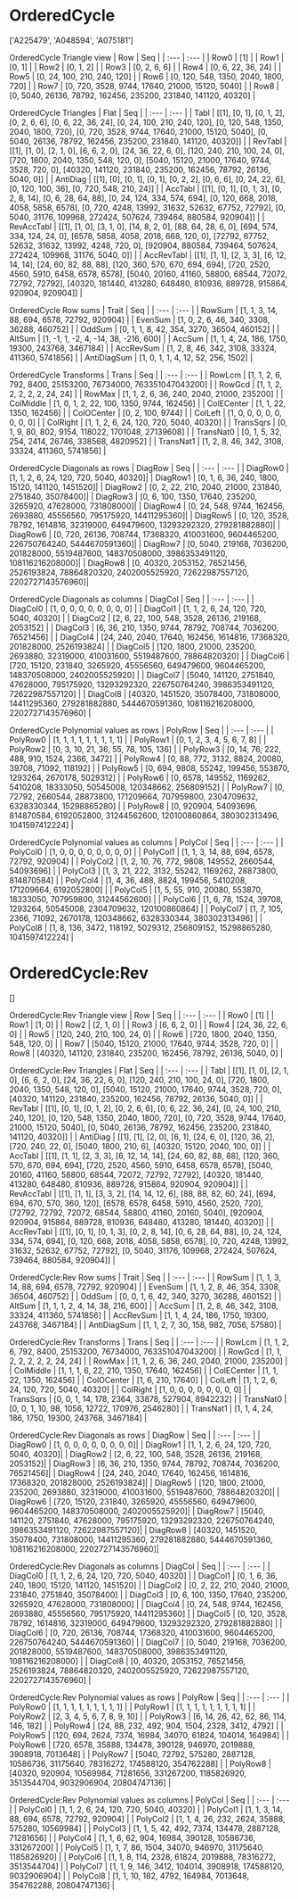 # OrderedCycle
['A225479', 'A048594', 'A075181']

OrderedCycle Triangle view
|  Row   |  Seq   |
| :---   |  :---  |
| Row0 | [1] |
| Row1 | [0, 1] |
| Row2 | [0, 1, 2] |
| Row3 | [0, 2, 6, 6] |
| Row4 | [0, 6, 22, 36, 24] |
| Row5 | [0, 24, 100, 210, 240, 120] |
| Row6 | [0, 120, 548, 1350, 2040, 1800, 720] |
| Row7 | [0, 720, 3528, 9744, 17640, 21000, 15120, 5040] |
| Row8 | [0, 5040, 26136, 78792, 162456, 235200, 231840, 141120, 40320] |

OrderedCycle Triangles
| Flat       |  Seq  |
| :---       | :---  |
| Tabl       | [[1], [0, 1], [0, 1, 2], [0, 2, 6, 6], [0, 6, 22, 36, 24], [0, 24, 100, 210, 240, 120], [0, 120, 548, 1350, 2040, 1800, 720], [0, 720, 3528, 9744, 17640, 21000, 15120, 5040], [0, 5040, 26136, 78792, 162456, 235200, 231840, 141120, 40320]] |
| RevTabl    | [[1], [1, 0], [2, 1, 0], [6, 6, 2, 0], [24, 36, 22, 6, 0], [120, 240, 210, 100, 24, 0], [720, 1800, 2040, 1350, 548, 120, 0], [5040, 15120, 21000, 17640, 9744, 3528, 720, 0], [40320, 141120, 231840, 235200, 162456, 78792, 26136, 5040, 0]] |
| AntiDiag   | [[1], [0], [0, 1], [0, 1], [0, 2, 2], [0, 6, 6], [0, 24, 22, 6], [0, 120, 100, 36], [0, 720, 548, 210, 24]] |
| AccTabl    | [[1], [0, 1], [0, 1, 3], [0, 2, 8, 14], [0, 6, 28, 64, 88], [0, 24, 124, 334, 574, 694], [0, 120, 668, 2018, 4058, 5858, 6578], [0, 720, 4248, 13992, 31632, 52632, 67752, 72792], [0, 5040, 31176, 109968, 272424, 507624, 739464, 880584, 920904]] |
| RevAccTabl | [[1], [1, 0], [3, 1, 0], [14, 8, 2, 0], [88, 64, 28, 6, 0], [694, 574, 334, 124, 24, 0], [6578, 5858, 4058, 2018, 668, 120, 0], [72792, 67752, 52632, 31632, 13992, 4248, 720, 0], [920904, 880584, 739464, 507624, 272424, 109968, 31176, 5040, 0]] |
| AccRevTabl | [[1], [1, 1], [2, 3, 3], [6, 12, 14, 14], [24, 60, 82, 88, 88], [120, 360, 570, 670, 694, 694], [720, 2520, 4560, 5910, 6458, 6578, 6578], [5040, 20160, 41160, 58800, 68544, 72072, 72792, 72792], [40320, 181440, 413280, 648480, 810936, 889728, 915864, 920904, 920904]] |

OrderedCycle Row sums
| Trait        |   Seq  |
| :---         |  :---  |
| RowSum       | [1, 1, 3, 14, 88, 694, 6578, 72792, 920904] |
| EvenSum      | [1, 0, 2, 6, 46, 340, 3308, 36288, 460752] |
| OddSum       | [0, 1, 1, 8, 42, 354, 3270, 36504, 460152] |
| AltSum       | [1, -1, 1, -2, 4, -14, 38, -216, 600] |
| AccSum       | [1, 1, 4, 24, 186, 1750, 19300, 243768, 3467184] |
| AccRevSum    | [1, 2, 8, 46, 342, 3108, 33324, 411360, 5741856] |
| AntiDiagSum  | [1, 0, 1, 1, 4, 12, 52, 256, 1502] |

OrderedCycle Transforms
| Trans      |   Seq  |
| :---       |  :---  |
| RowLcm     | [1, 1, 2, 6, 792, 8400, 25153200, 76734000, 763351047043200] |
| RowGcd     | [1, 1, 2, 2, 2, 2, 2, 24, 24] |
| RowMax     | [1, 1, 2, 6, 36, 240, 2040, 21000, 235200] |
| ColMiddle  | [1, 0, 1, 2, 22, 100, 1350, 9744, 162456] |
| ColECenter | [1, 1, 22, 1350, 162456] |
| ColOCenter | [0, 2, 100, 9744] |
| ColLeft    | [1, 0, 0, 0, 0, 0, 0, 0, 0] |
| ColRight   | [1, 1, 2, 6, 24, 120, 720, 5040, 40320] |
| TransSqrs  | [0, 1, 9, 80, 802, 9154, 118022, 1701048, 27139608] |
| TransNat0  | [0, 1, 5, 32, 254, 2414, 26746, 338568, 4820952] |
| TransNat1  | [1, 2, 8, 46, 342, 3108, 33324, 411360, 5741856] |

OrderedCycle Diagonals as rows
| DiagRow  |   Seq  |
| :---     |  :---  |
| DiagRow0 | [1, 1, 2, 6, 24, 120, 720, 5040, 40320]|
| DiagRow1 | [0, 1, 6, 36, 240, 1800, 15120, 141120, 1451520]|
| DiagRow2 | [0, 2, 22, 210, 2040, 21000, 231840, 2751840, 35078400]|
| DiagRow3 | [0, 6, 100, 1350, 17640, 235200, 3265920, 47628000, 731808000]|
| DiagRow4 | [0, 24, 548, 9744, 162456, 2693880, 45556560, 795175920, 14411295360]|
| DiagRow5 | [0, 120, 3528, 78792, 1614816, 32319000, 649479600, 13293292320, 279281882880]|
| DiagRow6 | [0, 720, 26136, 708744, 17368320, 410031600, 9604465200, 226750764240, 5444670591360]|
| DiagRow7 | [0, 5040, 219168, 7036200, 201828000, 5519487600, 148370508000, 3986353491120, 108116216208000]|
| DiagRow8 | [0, 40320, 2053152, 76521456, 2526193824, 78864820320, 2402005525920, 72622987557120, 2202727143576960]|

OrderedCycle Diagonals as columns
| DiagCol  |   Seq  |
| :---     |  :---  |
| DiagCol0 | [1, 0, 0, 0, 0, 0, 0, 0, 0] |
| DiagCol1 | [1, 1, 2, 6, 24, 120, 720, 5040, 40320] |
| DiagCol2 | [2, 6, 22, 100, 548, 3528, 26136, 219168, 2053152] |
| DiagCol3 | [6, 36, 210, 1350, 9744, 78792, 708744, 7036200, 76521456] |
| DiagCol4 | [24, 240, 2040, 17640, 162456, 1614816, 17368320, 201828000, 2526193824] |
| DiagCol5 | [120, 1800, 21000, 235200, 2693880, 32319000, 410031600, 5519487600, 78864820320] |
| DiagCol6 | [720, 15120, 231840, 3265920, 45556560, 649479600, 9604465200, 148370508000, 2402005525920] |
| DiagCol7 | [5040, 141120, 2751840, 47628000, 795175920, 13293292320, 226750764240, 3986353491120, 72622987557120] |
| DiagCol8 | [40320, 1451520, 35078400, 731808000, 14411295360, 279281882880, 5444670591360, 108116216208000, 2202727143576960] |

OrderedCycle Polynomial values as rows
| PolyRow  |   Seq  |
| :---     |  :---  |
| PolyRow0 | [1, 1, 1, 1, 1, 1, 1, 1, 1] |
| PolyRow1 | [0, 1, 2, 3, 4, 5, 6, 7, 8] |
| PolyRow2 | [0, 3, 10, 21, 36, 55, 78, 105, 136] |
| PolyRow3 | [0, 14, 76, 222, 488, 910, 1524, 2366, 3472] |
| PolyRow4 | [0, 88, 772, 3132, 8824, 20080, 39708, 71092, 118192] |
| PolyRow5 | [0, 694, 9808, 55242, 199456, 553870, 1293264, 2670178, 5029312] |
| PolyRow6 | [0, 6578, 149552, 1169262, 5410208, 18333050, 50545008, 120348662, 256809152] |
| PolyRow7 | [0, 72792, 2660544, 28873800, 171209664, 707959800, 2304709632, 6328330344, 15298865280] |
| PolyRow8 | [0, 920904, 54093696, 814870584, 6192052800, 31244562600, 120100860864, 380302313496, 1041597412224] |

OrderedCycle Polynomial values as columns
| PolyCol  |   Seq  |
| :---     |  :---  |
| PolyCol0 | [1, 0, 0, 0, 0, 0, 0, 0, 0] |
| PolyCol1 | [1, 1, 3, 14, 88, 694, 6578, 72792, 920904] |
| PolyCol2 | [1, 2, 10, 76, 772, 9808, 149552, 2660544, 54093696] |
| PolyCol3 | [1, 3, 21, 222, 3132, 55242, 1169262, 28873800, 814870584] |
| PolyCol4 | [1, 4, 36, 488, 8824, 199456, 5410208, 171209664, 6192052800] |
| PolyCol5 | [1, 5, 55, 910, 20080, 553870, 18333050, 707959800, 31244562600] |
| PolyCol6 | [1, 6, 78, 1524, 39708, 1293264, 50545008, 2304709632, 120100860864] |
| PolyCol7 | [1, 7, 105, 2366, 71092, 2670178, 120348662, 6328330344, 380302313496] |
| PolyCol8 | [1, 8, 136, 3472, 118192, 5029312, 256809152, 15298865280, 1041597412224] |

# OrderedCycle:Rev
[]

OrderedCycle:Rev Triangle view
|  Row   |  Seq   |
| :---   |  :---  |
| Row0 | [1] |
| Row1 | [1, 0] |
| Row2 | [2, 1, 0] |
| Row3 | [6, 6, 2, 0] |
| Row4 | [24, 36, 22, 6, 0] |
| Row5 | [120, 240, 210, 100, 24, 0] |
| Row6 | [720, 1800, 2040, 1350, 548, 120, 0] |
| Row7 | [5040, 15120, 21000, 17640, 9744, 3528, 720, 0] |
| Row8 | [40320, 141120, 231840, 235200, 162456, 78792, 26136, 5040, 0] |

OrderedCycle:Rev Triangles
| Flat       |  Seq  |
| :---       | :---  |
| Tabl       | [[1], [1, 0], [2, 1, 0], [6, 6, 2, 0], [24, 36, 22, 6, 0], [120, 240, 210, 100, 24, 0], [720, 1800, 2040, 1350, 548, 120, 0], [5040, 15120, 21000, 17640, 9744, 3528, 720, 0], [40320, 141120, 231840, 235200, 162456, 78792, 26136, 5040, 0]] |
| RevTabl    | [[1], [0, 1], [0, 1, 2], [0, 2, 6, 6], [0, 6, 22, 36, 24], [0, 24, 100, 210, 240, 120], [0, 120, 548, 1350, 2040, 1800, 720], [0, 720, 3528, 9744, 17640, 21000, 15120, 5040], [0, 5040, 26136, 78792, 162456, 235200, 231840, 141120, 40320]] |
| AntiDiag   | [[1], [1], [2, 0], [6, 1], [24, 6, 0], [120, 36, 2], [720, 240, 22, 0], [5040, 1800, 210, 6], [40320, 15120, 2040, 100, 0]] |
| AccTabl    | [[1], [1, 1], [2, 3, 3], [6, 12, 14, 14], [24, 60, 82, 88, 88], [120, 360, 570, 670, 694, 694], [720, 2520, 4560, 5910, 6458, 6578, 6578], [5040, 20160, 41160, 58800, 68544, 72072, 72792, 72792], [40320, 181440, 413280, 648480, 810936, 889728, 915864, 920904, 920904]] |
| RevAccTabl | [[1], [1, 1], [3, 3, 2], [14, 14, 12, 6], [88, 88, 82, 60, 24], [694, 694, 670, 570, 360, 120], [6578, 6578, 6458, 5910, 4560, 2520, 720], [72792, 72792, 72072, 68544, 58800, 41160, 20160, 5040], [920904, 920904, 915864, 889728, 810936, 648480, 413280, 181440, 40320]] |
| AccRevTabl | [[1], [0, 1], [0, 1, 3], [0, 2, 8, 14], [0, 6, 28, 64, 88], [0, 24, 124, 334, 574, 694], [0, 120, 668, 2018, 4058, 5858, 6578], [0, 720, 4248, 13992, 31632, 52632, 67752, 72792], [0, 5040, 31176, 109968, 272424, 507624, 739464, 880584, 920904]] |

OrderedCycle:Rev Row sums
| Trait        |   Seq  |
| :---         |  :---  |
| RowSum       | [1, 1, 3, 14, 88, 694, 6578, 72792, 920904] |
| EvenSum      | [1, 1, 2, 8, 46, 354, 3308, 36504, 460752] |
| OddSum       | [0, 0, 1, 6, 42, 340, 3270, 36288, 460152] |
| AltSum       | [1, 1, 1, 2, 4, 14, 38, 216, 600] |
| AccSum       | [1, 2, 8, 46, 342, 3108, 33324, 411360, 5741856] |
| AccRevSum    | [1, 1, 4, 24, 186, 1750, 19300, 243768, 3467184] |
| AntiDiagSum  | [1, 1, 2, 7, 30, 158, 982, 7056, 57580] |

OrderedCycle:Rev Transforms
| Trans      |   Seq  |
| :---       |  :---  |
| RowLcm     | [1, 1, 2, 6, 792, 8400, 25153200, 76734000, 763351047043200] |
| RowGcd     | [1, 1, 2, 2, 2, 2, 2, 24, 24] |
| RowMax     | [1, 1, 2, 6, 36, 240, 2040, 21000, 235200] |
| ColMiddle  | [1, 1, 1, 6, 22, 210, 1350, 17640, 162456] |
| ColECenter | [1, 1, 22, 1350, 162456] |
| ColOCenter | [1, 6, 210, 17640] |
| ColLeft    | [1, 1, 2, 6, 24, 120, 720, 5040, 40320] |
| ColRight   | [1, 0, 0, 0, 0, 0, 0, 0, 0] |
| TransSqrs  | [0, 0, 1, 14, 178, 2364, 33878, 527904, 8942232] |
| TransNat0  | [0, 0, 1, 10, 98, 1056, 12722, 170976, 2546280] |
| TransNat1  | [1, 1, 4, 24, 186, 1750, 19300, 243768, 3467184] |

OrderedCycle:Rev Diagonals as rows
| DiagRow  |   Seq  |
| :---     |  :---  |
| DiagRow0 | [1, 0, 0, 0, 0, 0, 0, 0, 0]|
| DiagRow1 | [1, 1, 2, 6, 24, 120, 720, 5040, 40320]|
| DiagRow2 | [2, 6, 22, 100, 548, 3528, 26136, 219168, 2053152]|
| DiagRow3 | [6, 36, 210, 1350, 9744, 78792, 708744, 7036200, 76521456]|
| DiagRow4 | [24, 240, 2040, 17640, 162456, 1614816, 17368320, 201828000, 2526193824]|
| DiagRow5 | [120, 1800, 21000, 235200, 2693880, 32319000, 410031600, 5519487600, 78864820320]|
| DiagRow6 | [720, 15120, 231840, 3265920, 45556560, 649479600, 9604465200, 148370508000, 2402005525920]|
| DiagRow7 | [5040, 141120, 2751840, 47628000, 795175920, 13293292320, 226750764240, 3986353491120, 72622987557120]|
| DiagRow8 | [40320, 1451520, 35078400, 731808000, 14411295360, 279281882880, 5444670591360, 108116216208000, 2202727143576960]|

OrderedCycle:Rev Diagonals as columns
| DiagCol  |   Seq  |
| :---     |  :---  |
| DiagCol0 | [1, 1, 2, 6, 24, 120, 720, 5040, 40320] |
| DiagCol1 | [0, 1, 6, 36, 240, 1800, 15120, 141120, 1451520] |
| DiagCol2 | [0, 2, 22, 210, 2040, 21000, 231840, 2751840, 35078400] |
| DiagCol3 | [0, 6, 100, 1350, 17640, 235200, 3265920, 47628000, 731808000] |
| DiagCol4 | [0, 24, 548, 9744, 162456, 2693880, 45556560, 795175920, 14411295360] |
| DiagCol5 | [0, 120, 3528, 78792, 1614816, 32319000, 649479600, 13293292320, 279281882880] |
| DiagCol6 | [0, 720, 26136, 708744, 17368320, 410031600, 9604465200, 226750764240, 5444670591360] |
| DiagCol7 | [0, 5040, 219168, 7036200, 201828000, 5519487600, 148370508000, 3986353491120, 108116216208000] |
| DiagCol8 | [0, 40320, 2053152, 76521456, 2526193824, 78864820320, 2402005525920, 72622987557120, 2202727143576960] |

OrderedCycle:Rev Polynomial values as rows
| PolyRow  |   Seq  |
| :---     |  :---  |
| PolyRow0 | [1, 1, 1, 1, 1, 1, 1, 1, 1] |
| PolyRow1 | [1, 1, 1, 1, 1, 1, 1, 1, 1] |
| PolyRow2 | [2, 3, 4, 5, 6, 7, 8, 9, 10] |
| PolyRow3 | [6, 14, 26, 42, 62, 86, 114, 146, 182] |
| PolyRow4 | [24, 88, 232, 492, 904, 1504, 2328, 3412, 4792] |
| PolyRow5 | [120, 694, 2624, 7374, 16984, 34070, 61824, 104014, 164984] |
| PolyRow6 | [720, 6578, 35888, 134478, 390128, 946970, 2019888, 3908918, 7013648] |
| PolyRow7 | [5040, 72792, 575280, 2887128, 10586736, 31175640, 78316272, 174588120, 354762288] |
| PolyRow8 | [40320, 920904, 10569984, 71281656, 331267200, 1185826920, 3513544704, 9032906904, 20804747136] |

OrderedCycle:Rev Polynomial values as columns
| PolyCol  |   Seq  |
| :---     |  :---  |
| PolyCol0 | [1, 1, 2, 6, 24, 120, 720, 5040, 40320] |
| PolyCol1 | [1, 1, 3, 14, 88, 694, 6578, 72792, 920904] |
| PolyCol2 | [1, 1, 4, 26, 232, 2624, 35888, 575280, 10569984] |
| PolyCol3 | [1, 1, 5, 42, 492, 7374, 134478, 2887128, 71281656] |
| PolyCol4 | [1, 1, 6, 62, 904, 16984, 390128, 10586736, 331267200] |
| PolyCol5 | [1, 1, 7, 86, 1504, 34070, 946970, 31175640, 1185826920] |
| PolyCol6 | [1, 1, 8, 114, 2328, 61824, 2019888, 78316272, 3513544704] |
| PolyCol7 | [1, 1, 9, 146, 3412, 104014, 3908918, 174588120, 9032906904] |
| PolyCol8 | [1, 1, 10, 182, 4792, 164984, 7013648, 354762288, 20804747136] |

